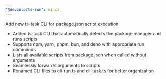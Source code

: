 ```yaml
---
"@devzolo/ts-run": minor
---
```


Add new ts-task CLI for package.json script execution

- Added ts-task CLI that automatically detects the package manager and runs scripts
- Supports npm, yarn, pnpm, bun, and deno with appropriate run commands
- Lists all available scripts from package.json when called without arguments
- Seamlessly forwards arguments to scripts
- Renamed CLI files to cli-run.ts and cli-task.ts for better organization

